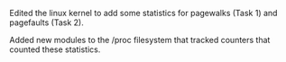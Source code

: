 Edited the linux kernel to add some statistics for pagewalks (Task 1) and pagefaults (Task 2).

Added new modules to the /proc filesystem that tracked counters that counted these statistics.
